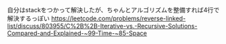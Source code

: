 自分はstackをつかって解決したが、ちゃんとアルゴリズムを整備すれば4行で解決するっぽい
https://leetcode.com/problems/reverse-linked-list/discuss/803955/C%2B%2B-Iterative-vs.-Recursive-Solutions-Compared-and-Explained-~99-Time-~85-Space

